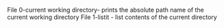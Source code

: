 File 0-current working directory- prints the absolute path name of the current working directory
File 1-listit - list contents of the current directory
